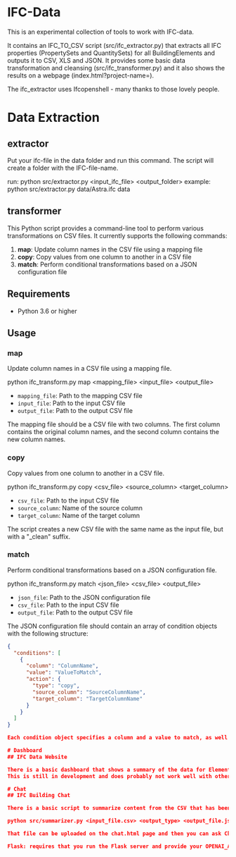 # IFC-Data

This is an experimental collection of tools to work with IFC-data. 

It contains an IFC_TO_CSV script (src/ifc_extractor.py) that extracts all IFC properties (PropertySets and QuantitySets) for all BuildingElements and outputs it to CSV, XLS and JSON. It provides some basic data transformation and cleansing (src/ifc_transformer.py) and it also shows the results on a webpage (index.html?project-name=).

The ifc_extractor uses Ifcopenshell - many thanks to those lovely people.

# Data Extraction
## extractor

Put your ifc-file in the data folder and run this command. The script will create a folder with the IFC-file-name.

run: python src/extractor.py <input_ifc_file> <output_folder>
example: python src/extractor.py data/Astra.ifc data

## transformer

This Python script provides a command-line tool to perform various transformations on CSV files. It currently supports the following commands:

1. **map**: Update column names in the CSV file using a mapping file
2. **copy**: Copy values from one column to another in a CSV file
3. **match**: Perform conditional transformations based on a JSON configuration file

## Requirements

- Python 3.6 or higher

## Usage

### map

Update column names in a CSV file using a mapping file.

python ifc_transform.py map <mapping_file> <input_file> <output_file>

- `mapping_file`: Path to the mapping CSV file
- `input_file`: Path to the input CSV file
- `output_file`: Path to the output CSV file

The mapping file should be a CSV file with two columns. The first column contains the original column names, and the second column contains the new column names.

### copy

Copy values from one column to another in a CSV file.

python ifc_transform.py copy <csv_file> <source_column> <target_column>


- `csv_file`: Path to the input CSV file
- `source_column`: Name of the source column
- `target_column`: Name of the target column

The script creates a new CSV file with the same name as the input file, but with a "_clean" suffix.

### match

Perform conditional transformations based on a JSON configuration file.

python ifc_transform.py match <json_file> <csv_file> <output_file>


- `json_file`: Path to the JSON configuration file
- `csv_file`: Path to the input CSV file
- `output_file`: Path to the output CSV file

The JSON configuration file should contain an array of condition objects with the following structure:

```json
{
  "conditions": [
    {
      "column": "ColumnName",
      "value": "ValueToMatch",
      "action": {
        "type": "copy",
        "source_column": "SourceColumnName",
        "target_column": "TargetColumnName"
      }
    }
  ]
}

Each condition object specifies a column and a value to match, as well as an action to perform when the condition is met. In this example, the action type is "copy", which means we want to copy the value from one column to another. The "source_column" and "target_column" properties within the "action" object define the source and target columns for the copy operation.

# Dashboard
## IFC Data Website

There is a basic dashboard that shows a summary of the data for ElementTypes and ElementNames and has dynamic search. 
This is still in development and does probably not work well with other IFC models.

# Chat
## IFC Building Chat 

There is a basic script to summarize content from the CSV that has been extracted. It creates a JSON with summary data for ElementTypes (ElementName content and GrossArea).

python src/summarizer.py <input_file.csv> <output_type> <output_file.json>

That file can be uploaded on the chat.html page and then you can ask ChatGPT a question about the building. 

Flask: requires that you run the Flask server and provide your OPENAI_API_KEY in your .ENV: python src/chat.py will start the Flask server on 127.0.0.1:5001

